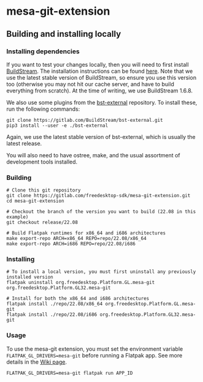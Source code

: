 # mesa-git-extension

## Building and installing locally
### Installing dependencies
If you want to test your changes locally, then you will need to first install [BuildStream](https://buildstream.build). The installation instructions can be found [here](https://buildstream.build/install.html). Note that we use the latest stable version of BuildStream, so ensure you use this version too (otherwise you may not hit our cache server, and have to build everything from scratch). At the time of writing, we use BuildStream 1.6.8.

We also use some plugins from the [bst-external](https://gitlab.com/BuildStream/bst-external) repository. To install these, run the following commands:
```
git clone https://gitlab.com/BuildStream/bst-external.git
pip3 install --user -e ./bst-external
```
Again, we use the latest stable version of bst-external, which is usually the latest release.

You will also need to have ostree, make, and the usual assortment of development tools installed.

### Building

```shell
# Clone this git repository
git clone https://gitlab.com/freedesktop-sdk/mesa-git-extension.git
cd mesa-git-extension

# Checkout the branch of the version you want to build (22.08 in this example)
git checkout release/22.08

# Build Flatpak runtimes for x86_64 and i686 architectures
make export-repo ARCH=x86_64 REPO=repo/22.08/x86_64
make export-repo ARCH=i686 REPO=repo/22.08/i686
```

### Installing

```shell
# To install a local version, you must first uninstall any previously installed version
flatpak uninstall org.freedesktop.Platform.GL.mesa-git org.freedesktop.Platform.GL32.mesa-git

# Install for both the x86_64 and i686 architectures
flatpak install ./repo/22.08/x86_64 org.freedesktop.Platform.GL.mesa-git
flatpak install ./repo/22.08/i686 org.freedesktop.Platform.GL32.mesa-git
```

### Usage
To use the mesa-git extension, you must set the environment variable `FLATPAK_GL_DRIVERS=mesa-git` before running a Flatpak app. See more details in the [Wiki page](https://gitlab.com/freedesktop-sdk/freedesktop-sdk/-/wikis/mesa-git).

```shell
FLATPAK_GL_DRIVERS=mesa-git flatpak run APP_ID
```
